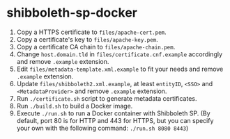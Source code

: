 # shibboleth-sp-docker

1. Copy a HTTPS certificate to `files/apache-cert.pem`.
2. Copy a certificate's key to `files/apache-key.pem`.
3. Copy a certificate CA chain to `files/apache-chain.pem`.
4. Change `host.domain.tld` in `files/certificate.cnf.example` accordingly and remove `.example` extension.
5. Edit `files/metadata-template.xml.example` to fit your needs and remove `.example` extension.
6. Update `files/shibboleth2.xml.example`, at least `entityID`, `<SSO>` and `<MetadataProvider>` and remove `.example` extension.
7. Run `./certificate.sh` script to generate metadata certificates.
8. Run `./build.sh` to build a Docker image.
9. Execute `./run.sh` to run a Docker container with Shibboleth SP. (By default, port 80 is for HTTP and 443 for HTTPS, but you can specify your own with the following command: `./run.sh 8080 8443`)

